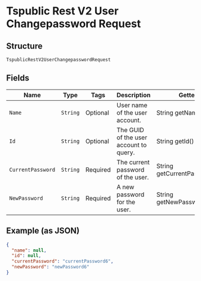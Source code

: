 
# Tspublic Rest V2 User Changepassword Request

## Structure

`TspublicRestV2UserChangepasswordRequest`

## Fields

| Name | Type | Tags | Description | Getter | Setter |
|  --- | --- | --- | --- | --- | --- |
| `Name` | `String` | Optional | User name of the user account. | String getName() | setName(String name) |
| `Id` | `String` | Optional | The GUID of the user account to query. | String getId() | setId(String id) |
| `CurrentPassword` | `String` | Required | The current password of the user. | String getCurrentPassword() | setCurrentPassword(String currentPassword) |
| `NewPassword` | `String` | Required | A new password for the user. | String getNewPassword() | setNewPassword(String newPassword) |

## Example (as JSON)

```json
{
  "name": null,
  "id": null,
  "currentPassword": "currentPassword6",
  "newPassword": "newPassword6"
}
```

